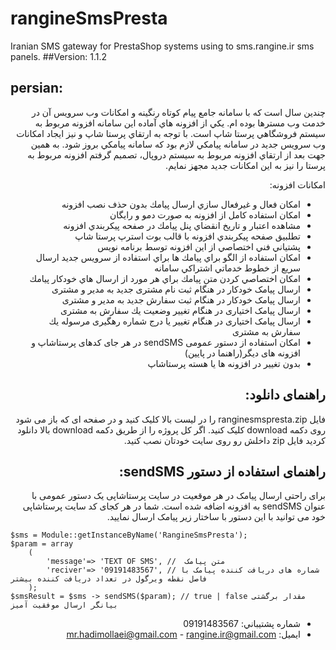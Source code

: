 # rangineSmsPresta
Iranian SMS gateway for PrestaShop systems using to sms.rangine.ir sms panels.
##Version: 1.1.2

## persian:
<div dir="rtl">
چندين سال است كه با سامانه جامع پيام كوتاه رنگينه و امكانات وب سرويس آن در خدمت وب مسترها بوده ام. يكي از افزونه هاي  آماده اين سامانه افزونه مربوط به سيستم فروشگاهي پرستا شاپ است.
با توجه به ارتقاي پرستا شاپ و نيز ايجاد امكانات وب سرويس جديد در سامانه پيامكي لازم بود كه سامانه پيامكي بروز شود.
به همين جهت بعد از ارتقاي افزونه مربوط به سيستم دروپال، تصميم گرفتم افزونه مربوط به پرستا را نيز به اين امكانات جديد مجهز نمايم.

امكانات افزونه:
* امكان فعال و غيرفعال سازي ارسال پيامك بدون حذف نصب افزونه
* امكان استفاده كامل از افزونه به صورت دمو و رايگان
* مشاهده اعتبار و تاريخ انقضاي پنل پيامك در صفحه پيكربندي افزونه
* تطلبيق صفحه پيكربندي افزونه با قالب بوت استرپ پرستا شاپ
* پشتياني فني اختصاصي از اين افزونه توسط برنامه نويس
* امكان استفاده از الگو براي پيامك ها براي استفاده از سرويس جديد ارسال سريع از خطوط خدماتي اشتراكي سامانه
* امكان اختصاصي كردن متن پيامك براي هر مورد از ارسال هاي خودكار پيامك
* ارسال پیامک خودکار در هنگام ثبت نام مشتری جدید به مدیر و مشتری
* ارسال پیامک خودکار در هنگام ثبت سفارش جديد به مدیر و مشتری
* ارسال پیامک اختیاری در هنگام تغيير وضعيت يك سفارش به مشتری
* ارسال پیامک اختیاری در هنگام تغيير یا درج شماره رهگیری مرسوله يك سفارش به مشتری
* امکان استفاده از دستور عمومی sendSMS در هر جای کدهای پرستاشاپ و افزونه های دیگر(راهنما در پایین)
* بدون تغییر در افزونه ها یا هسته پرستاشاپ


## راهنمای دانلود:
فایل ranginesmspresta.zip را در لیست بالا کلیک کنید و در صفحه ای که باز می شود روی دکمه download کلیک کنید.
اگر کل پروژه را از طریق دکمه download بالا دانلود کردید فایل zip داخلش رو روی سایت خودتان نصب کنید.

## راهنمای استفاده از دستور sendSMS:
برای راحتی ارسال پیامک در هر موقعیت در سایت پرستاشاپی یک دستور عمومی با عنوان sendSMS به افزونه اضافه شده است.
شما در هر کجای کد سایت پرستاشاپی خود می توانید با این دستور با ساختار زیر پیامک ارسال نمایید.
</div>

```
$sms = Module::getInstanceByName('RangineSmsPresta');
$param = array
	(
		'message'=> 'TEXT OF SMS', //  متن پیامک
		'reciver'=> '09191483567', // شماره های دریافت کننده پیامک با فاصل نقطه ویرگول در تعداد دریافت کننده بیشتر
	);
$smsResult = $sms -> sendSMS($param); // true | false مقدار برگشتی بیانگر ارسال موفقیت آمیز
```
<div dir="rtl">

- شماره پشتيباني: 09191483567
- ايميل: mr.hadimollaei@gmail.com - rangine.ir@gmail.com
</div>